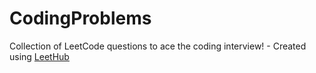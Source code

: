 # CodingProblems
Collection of LeetCode questions to ace the coding interview! - Created using [LeetHub](https://github.com/QasimWani/LeetHub)

